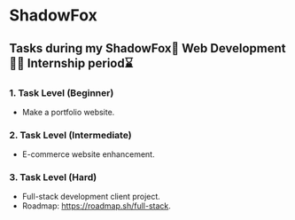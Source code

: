 # ShadowFox
## Tasks during my ShadowFox🦊 Web Development👨‍💻 Internship period⌛

### 1. Task Level (Beginner)
* Make a portfolio website.

### 2. Task Level (Intermediate)
* E-commerce website enhancement.

### 3. Task Level (Hard)
* Full-stack development client project.
* Roadmap: https://roadmap.sh/full-stack.
